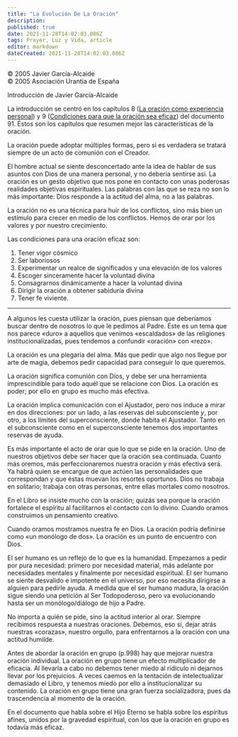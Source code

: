 ```yaml
---
title: "La Evolución De La Oración"
description: 
published: true
date: 2021-11-28T14:02:03.086Z
tags: Prayer, Luz y Vida, article
editor: markdown
dateCreated: 2021-11-28T14:02:03.086Z
---
```


<p class="v-card v-sheet theme--light grey lighten-3 px-2">© 2005 Javier García-Alcaide<br>© 2005 Asociación Urantia de España</p>


Introducción de Javier García-Alcaide

La introducción se centró en los capítulos 8 ([La oración como experiencia personal](/es/The_Urantia_Book/91#p8)) y 9 ([Condiciones para que la oración sea eficaz](/es/The_Urantia_Book/91#p9)) del documento 91. Éstos son los capítulos que resumen mejor las características de la oración.

La oración puede adoptar múltiples formas, pero si es verdadera se tratará siempre de un acto de comunión con el Creador.

El hombre actual se siente desconcertado ante la idea de hablar de sus asuntos con Dios de una manera personal, y no debería sentirse así. La oración es un gesto objetivo que nos pone en contacto con unas poderosas realidades objetivas espirituales. Las palabras con las que se reza no son lo más importante: Dios responde a la actitud del alma, no a las palabras.

La oración no es una técnica para huir de los conflictos, sino más bien un estímulo para crecer en medio de los conflictos. Hemos de orar por los valores y por nuestro crecimiento.

Las condiciones para una oración eficaz son:

1. Tener vigor cósmico
2. Ser laboriosos
3. Experimentar un realce de significados y una elevación de los valores
4. Escoger sinceramente hacer la voluntad divina
5. Consagrarnos dinámicamente a hacer la voluntad divina
6. Dirigir la oración a obtener sabiduría divina
7. Tener fe viviente.

---

A algunos les cuesta utilizar la oración, pues piensan que deberíamos buscar dentro de nosotros lo que le pedimos al Padre. Éste es un tema que nos parece «duro» a aquellos que venimos «escaldados» de las religiones institucionalizadas, pues tendemos a confundir «oración» con «rezo».

La oración es una plegaria del alma. Más que pedir que algo nos llegue por arte de magia, debemos pedir capacidad para conseguir lo que queremos.

La oración significa comunión con Dios, y debe ser una herramienta imprescindible para todo aquél que se relacione con Dios. La oración es poder; por ello en grupo es mucho más efectiva.

La oración implica comunicación con el Ajustador, pero nos induce a mirar en dos direcciones: por un lado, a las reservas del subconsciente $y$, por otro, a los límites del superconsciente, donde habita el Ajustador. Tanto en el subconsciente como en el superconsciente tenemos dos importantes reservas de ayuda.

Es más importante el acto de orar que lo que se pide en la oración. Uno de nuestros objetivos debe ser hacer que la oración sea continuada. Cuanto más oremos, más perfeccionaremos nuestra oración y más efectiva será. Ya habrá quien se encargue de que actúen las personalidades que correspondan y que éstas muevan los resortes oportunos. Dios no trabaja en solitario; trabaja con otras personas, entre ellas mortales como nosotros.

En el Libro se insiste mucho con la oración; quizás sea porque la oración fortalece el espíritu al facilitarnos el contacto con lo divino. Cuando oramos construimos un pensamiento creativo.

Cuando oramos mostramos nuestra fe en Dios. La oración podría definirse como «un monólogo de dos». La oración es un punto de encuentro con Dios.

El ser humano es un reflejo de lo que es la humanidad. Empezamos a pedir por pura necesidad: primero por necesidad material, más adelante por necesidades mentales y finalmente por necesidad espiritual. El ser humano se siente desvalido e impotente en el universo, por eso necesita dirigirse a alguien para pedirle ayuda. A medida que el ser humano madura, la oración sigue siendo una petición al Ser Todopoderoso, pero va evolucionando hasta ser un monólogo/diálogo de hijo a Padre.

No importa a quién se pide, sino la actitud interior al orar. Siempre recibimos respuesta a nuestras oraciones. Debemos, eso sí, dejar atrás nuestras «corazas», nuestro orgullo, para enfrentarnos a la oración con una actitud humilde.

Antes de abordar la oración en grupo (p.998) hay que mejorar nuestra oración individual. La oración en grupo tiene un efecto multiplicador de eficacia. Al llevarla a cabo no debemos tener miedo al ridículo ni dejarnos llevar por los prejuicios. A veces caemos en la tentación de intelectualizar demasiado el Libro, y tenemos miedo por ello a institucionalizar su contenido. La oración en grupo tiene una gran fuerza socializadora, pues da trascendencia al momento de la oración.

En el documento que habla sobre el Hijo Eterno se habla sobre los espíritus afines, unidos por la gravedad espiritual, con los que la oración en grupo es todavía más eficaz.